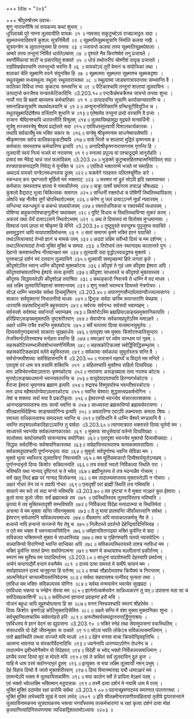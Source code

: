 +++
title = "२०३"

+++
श्रीपुरुषोत्तम उवाच-  
शृणु नारायणीश्रि त्वं वायकस्य कथां शुभाम् ।  
धुरिलाख्ये पुरे नाम्ना तूलवायीति वायकः ॥१ ॥
न्यवसत् सकुटुम्बोऽयं राजप्रजादृतः सदा ।  
सूक्ष्मतन्त्वादिवयने कुशलः सूत्रनिर्मितौ ॥२ ॥
सूक्ष्मातिसूक्ष्मसूत्राणि निर्माति कलया नखैः ।  
सूत्रयन्त्रेण च लूतातन्तुसमा हि तन्तवः ॥३ ॥
ज्जायन्ते कलया तस्य सूक्ष्मातिसूक्ष्मपेशलाः ।  
अम्बरे तस्य तन्तूनां निर्मितं धार्यतेऽम्बरम् ॥४ ॥
दृश्यते नैव किरणेष्वेवं तनु प्रजायते ।  
स्वर्णोर्मिकायां शाटीं च प्रसारयितुं शक्यते ॥५ ॥
धोत्रं तथोत्तरीयं चोष्णीशं तादृक् प्रजायते ।  
राज्ञीवेषार्हवस्त्राणि तत्तन्तुभ्यो भवन्ति वै ॥६ ॥
वायकोऽयं तुरीं वेमानं च संयोजिकां तथा ।  
शलाकां चेति सूक्ष्माणि वयने संयुनक्ति हि ॥७ ॥
सूक्ष्मतमाः सूक्ष्मतरा सूक्ष्माश्च सूक्ष्मसदृशाः ।  
स्थूलसूक्ष्मा मध्यस्थूलाः स्थूलाः स्थूलतरास्तथा ॥८ ॥
स्थूलतमा जाड्यगात्रास्तन्तवः सम्भवन्ति वै ।  
फालिका विविधा रम्याः कुकट्यः सम्भवन्ति च ॥९ ॥
पेटिकाश्चापि तन्तूनां शालायां तूलवायिनः ।  
उत्पद्यन्ते करजैश्च यन्त्रतर्कटिकादिभिः ॥3.203.१०॥
रन्टकैर्भ्रमचक्रैश्च जायन्ते तन्तवः शुभाः ।  
नार्यो नरा हि बहवो बह्व्यश्च कर्मचारिकाः ॥१ १ ॥
उत्पादयन्ति सूत्राणि कार्पासान्यपराणि च ।  
समनाडिकसूत्राणि यथार्थवलयानि च ॥१ २॥
अन्यूनानतिरिक्तानि ग्रन्थित्रूटीवियुञ्जि च ।  
स्थूलसूक्ष्मादिदोषैश्च वर्जितानि शुभानि च ॥१३॥
एतेषामेव तन्तूनां प्रायो वस्त्राणि वै प्रजाः ।  
राजानः श्रेष्ठिनश्चापि धारयन्तीति विश्रुतम् ॥१४॥
तूलवायिमहामुद्रा मुद्र्यते मानवर्धिनी ।  
सूत्रेषु तज्जवस्त्रेषु श्रैष्ठ्यं प्रद्योतते सदा ॥१५॥
एवंविधस्तूलवायी विशालकार्यकारकः ।  
तथापि सर्वकार्येषु मम भक्तिं चकार सः ॥१६॥
यन्त्रेषु श्रीकृष्णनाम साधनेष्वायसेष्वपि ।  
श्रीकृष्णनाम सर्वत्र फालिकाकुकटीष्वपि ॥१७॥
वासे भित्तौ च शालायां मुद्रितं कृष्णनाम ह ।  
कर्मचाराः समस्ताश्च कर्मचारिण्य इत्यपि ॥१८॥
अनादिश्रीकृष्णनारायणनाम गृणन्ति हि ।  
तूलवायी स्वयं नित्यं भजते मां नरायणम् ॥१ ९॥
स्नात्वा प्रपूज्य मां पश्चादुद्यमे चानुरोहति ।  
प्रसादं मम नैवेद्यं चान्नं जलं फलादिकम् ॥3.203.२०॥
भुङ्क्ते कुटुम्बसहितश्चात्मनिवेदिवत् सदा ।  
वस्त्रपात्रासनाद्यानि निवेद्य मे युनक्ति च ॥२१ ॥
एवंविधो भक्तराण्मे भजते मां समाहितः ।  
अथाऽयं वायको यन्त्रेऽनवधानतया द्रुतम् ॥२२॥
चक्रवेगे गतहस्तः पतितश्चूर्णितः करे ।  
स्कन्धात् करः पृथग्जातो मूर्छितो मम भक्तराट् ॥२३ ॥
सस्मार मां द्रुतं सोऽपि हृदि रक्षामयाचत ।  
कर्मचाराः समस्ताश्च ज्ञात्वा मे नामकीर्तनम् ॥२४॥
चक्रुः पार्श्वे समागत्य तत्राऽहं चौषधप्रदः ।  
कुशलो वैद्यराट् भूत्वा चिकित्सकः समागतः ॥२५॥
सन्धिनीं रक्तरोधां च पोषिणीं स्थितिस्थापिकाम् ।  
ओषधिं सह नीत्वैव तूर्णं चोपस्थितोऽभवम् ॥२६॥
करेण तु जलं दत्वाऽऽनने मूर्छां न्यवारयम् ।  
सन्धिन्या स्कन्धमूलं च कबन्धे सन्न्ययोजयम् ॥२७॥
रक्तरोधनिकया च रक्तस्थैर्यं व्यधापयम् ।  
पोषिण्या बाहुकरयोश्चाङ्गुलीनां यथायथम् ॥२८॥
पुष्टिं विधाय च स्थितिस्थापिन्या सुकरं करम् ।  
अकरवं तथा धैर्यं दत्वाऽऽसने स्थितोऽभवम् ॥२९ ॥
अथ ते दिव्यरूपं मां विलोक्य मुग्धमानसाः ।  
विश्वासं परमं प्राप्ता मां श्रीकृष्णं हि मेनिरे ॥3.203.३०॥
तुष्टुवुस्ते ववन्दुश्च पुपूजुश्च ययाचिरे ।  
क्षमामुद्धरणं चापि मायापाशविमोचनम् ॥३ १ ॥
सतां समागमं कृष्णे भक्तिं ज्ञानं ययाचिरे ।  
तथाऽस्त्वित्यवदं तेभ्यो ज्ञानं च मामकं परम् ॥३२॥
अददां लक्ष्मि सर्वेभ्यो दिव्यं च मम दर्शनम् ।  
तथाऽस्त्वित्यददां तेभ्यो भुक्तिं मुक्तिं च सम्पदः ॥३३ ॥
तिरोभावं ततः स्थानादथ कालान्तरे पुनः ।  
देहान्ते क्रमशस्ताँश्च नीतवानक्षरं मम ॥३४॥
तूलवायी यदा वृद्धोऽभवन्नद्धश्च मुक्तये ।  
पुनश्चाऽहं दर्शनं स्वं दत्तवान् तूलवायिने ॥३५॥
तूलवायी समपृच्छन्मां हिते जगतां कृते ।  
कीदृशोऽस्ति भवान् धाम्नि कीदृश्यो मुक्तकोटयः ॥३६॥
कीदृशं ते गृहं धाम कीदृशा ईश्वरा अपि ।  
कीदृश्यश्चावतारिण्य ईश्वर्यः सत्य इत्यपि ॥३७॥
कीदृशाः साधवस्ते च कीदृश्यो मुक्तयस्तव ।  
कीदृश्यः सिद्धयस्तेऽपि कीदृशोऽहं तवाश्रितः ॥३८॥
कथङ्कारो निवत्स्ये ते धाम्नि मे वद माधव ।  
अहं लक्ष्मि तूलवायिजिज्ञासां समशान्तयम् ॥३९॥
शृणु भक्तो भवाम्यत्र दिव्यस्ते नेत्रगोचरः ।  
सोऽहं धाम्नि भवाम्येव सर्वथा दिव्यमूर्तिमान् ॥3.203.४०॥
अपारगुणसौन्दर्यलावण्यौज्ज्वल्यसागरः ।  
साकारः सर्वमुक्तानां निभालनीयो माधवः ॥४१॥
द्विभुजः सर्वदा चास्मि रूपान्तराणि चेच्छया ।  
धारयामि सहस्रादिभुजानि बहुरूपवान् ॥४२॥
सर्वरसः सर्वगन्धः सर्वरूपो भवाम्यहम् ।  
सर्वस्पर्शः सर्वशब्दः सर्वानन्दो भवाम्यहम् ॥४३॥
किशोरोऽस्मि ब्रह्मप्रियाऽसङ्ख्यमुक्तानिकापतिः ।  
हरिप्रियाऽसङ्ख्यमुक्तपतिः पुष्टशरीरवान् ॥४४॥
सेवायोग्यः सर्वकामप्रपूरोऽस्मि ममाऽक्षरे ।  
अक्षरे धाम्नि तत्रैव वसन्ति मुक्तकोटयः ॥४५॥
सर्वे मत्परमा दिव्या मत्समानसुमूर्तयः ।  
दिव्यसर्वगुणाढ्यास्ते साकाराः सुखवार्धयः ॥४६॥
एतादृशा मम मुक्ताः किशोराश्चातिसुन्दराः ।  
तेजस्विनोऽतिरम्याश्च मनोहरा वसन्ति हि ॥४७॥
ममाऽक्षरं परं व्योम परन्धाम परं गृहम् ।  
सहस्रकोटिस्तम्भालीसंशोभत्स्वर्णनिर्मितम् ॥४८॥
सहस्रकोटिकलशं सर्वर्द्धिसिद्धिसम्भृतम् ।  
सहस्रकोटिकक्षाढ्यं वर्तते बहुविस्तरम् ॥४९॥
सर्वकामाः सर्वकल्पा सुमूर्तास्तत्र सन्ति वै ।  
सर्वभोगमयीशय्याः सर्वसिंहासनानि वै ॥3.203.५०॥
गजासनं महार्घ्यं च विद्यते मम मन्दिरे ।  
एतादृशं परं धाम यत्र वसामि शक्तिभिः ॥५१ ॥
सहितश्चापि मुक्तैश्च सहितो दिव्यविग्रहः ।  
मत्तः प्राविर्भवन्त्येवाऽवताराः कृष्णकोटयः ॥५२॥
नारायणा असङ्ख्याता रामा नराश्च कोटयः ।  
मुनयोऽसङ्ख्यधामानो भवन्त्यवतरन्ति च ॥५३॥
वासुदेवादयश्चापि हिरण्यगर्भकोटयः ।  
वैराजा ईश्वरा भूमानश्च ब्रह्माण इत्यपि ॥५४॥
रुद्राश्च विष्णुवर्याश्च भवन्तीश्वरकोटयः ।  
मत्तः प्राप्य महैश्वर्याण्येवाऽवतारकोटयः ॥५५॥
भवन्ति चेश्वराः शुद्धसत्त्वप्रकर्षभोगिनः ।  
तेषां च शक्तयः सर्वा मया वै प्रकटीकृताः ॥५६॥
ईश्वराण्यो भवन्त्येव संसारसारशक्तयः ।  
आनन्दखनयस्ताश्च ततः सत्यो भवन्ति च ॥५७॥
साध्व्यस्ता ब्रह्मरूपिण्यो ब्रह्मचर्यपरायणाः ।  
शीलव्रतार्थिदेहिन्यः साङ्ख्ययोगिन्य इत्यपि ॥५८॥
अवतारिण्य एवाऽपि लक्ष्म्यस्ताः कमलाः श्रियः ।  
रमास्ता राधिकास्ताश्च सम्पदस्ता भवन्ति च ॥५९॥
एवंविधानि मे धाम्नि चैश्वरे मण्डलानि वै ।  
भवन्ति तादृशाल्लोकादिहाऽऽयान्ति तु पार्षदाः ॥3.203.६०॥
त्यागमात्रपरा भक्तास्ते दिव्या मूर्तयो मम ।  
साधवस्ते भवन्त्येव सर्वकल्याणकारकाः ॥६१ ॥
मुक्तयः साधुसेवायां वर्तन्ते दिव्यविग्रहाः ।  
सालोक्याः सार्ष्टयश्चापि सारूप्याश्च सयोगिकाः ॥६२॥
एतादृशा भवन्त्येव मुक्तयो दिव्यसौख्यदाः ।  
सिद्धयः सर्वदर्शिन्यः सर्वश्रावणिकास्तथा ॥६३॥
सर्वप्राप्तिस्वरूपाश्च सत्यकामावसायिताः ।  
सर्वकामदुघाश्चापि पूर्णानन्दभृताः सदा ॥६४॥
सुमूर्ताः सर्वपूर्णाश्च भवन्ति सेविका मम ।  
मुक्तो भूत्वा भवाँस्तत्र तूलवायिन्! निवत्स्यति ॥६५॥
मम मूर्तिसमाकारो दिव्यैश्वर्ययुतोऽन्वहम् ।  
पूर्णानन्दभृतो दिव्यः किशोरः सन्निवत्स्यति ॥६६॥
तत्र वसतो भवतो निर्विकल्पा स्थितिः परा ।  
भविष्यति यथा नान्यद् दृष्टिगतं च ते भवेत् ॥६७॥
ब्रह्मीभूतस्य ते तत्र मदन्यन्नैव गोचरम् ।  
सर्वं खलु त्विदं ब्रह्म परं नान्यद् विलोकनम् ॥६८॥
मम तादात्म्यमाप्तस्य मुक्तास्तेऽपि न गोचराः ।  
अक्षरं गोचरं तेन त्वं न तवापि गोचरः ॥६९॥
एतादृशीं परां ब्राह्मीं स्थितिं तत्र गमिष्यसि ।  
साकारे मम रूपे त्वं सदा मग्नो भविष्यसि ॥3.203.७०॥
तव दृष्ट्यां न वै मुक्ता नाऽक्षरं कुत ईश्वराः ।  
कुतो माया कुतो जीवाः सर्वं ब्रह्मात्मकं तव ॥७१ ॥
एवंस्थितिस्तव तूलवायिंस्तत्र भविष्यति ।  
कृपया मे तव मुक्तिस्तादृशी सम्भविष्यति ॥७२॥
निर्विकल्पा विदेहा मत्तादात्म्या स स्थितिर्मता ।  
अत्रत्या ये मम मुक्ताः सन्ति जीवनमुक्तयः ॥७३॥
ते तु मायां प्रपश्यन्ति जीवाँस्तत्त्वानि सर्वथा ।  
ईश्वरान् सर्वधामानि सविकल्पसमाधयः ॥७४॥
वीक्षमाणा अपि मायाकालकर्मसु नैव ते ।  
बध्यन्ते नापि हन्यन्ते सज्जन्ते नैव तेषु च ॥७५॥
निर्लेपास्ते प्रवर्तन्ते देहेन्द्रियादिभिस्त्विह ।  
त एते मम भक्ता वै भवन्त्यात्मनिवेदिनः ॥७६॥
धर्मज्ञानविरागाढ्यां भक्तिं कुर्वन्ति मे सदा ।  
सविकल्पा भक्तिमन्तो मुक्ता मे साधवस्त्विह ॥७७॥
तथा च गृहिणश्चापि यतयो न्यासवेदिनः ।  
सन्न्यासिन्यो विरागिण्यो भवन्ति साध्विका अपि ॥७८॥
सविकल्पस्थितयस्ते ताश्च नवविधां मम ।  
भक्तिं कुर्वन्ति सततं प्रेम्णा सर्वार्पणात्मना ॥७९॥
श्रवणं मे कथायाश्च मल्लीलानां प्रकीर्तनम् ।  
स्मरणं मम मूर्तेश्च मम पादादिमर्दनम् ॥3.203.८०॥
साधूनां पादयोश्चापि देहस्यापि प्रमर्दनम् ।  
अर्चनं चन्दनाद्यैर्मे वन्दनं वचनैर्मम ॥८१ ॥
दास्यं दत्वा समस्तं मे समीपे चासनं मम ।  
सर्वाज्ञापालनं दास्यं चानुवृत्त्या हि वर्तनम् ॥८२॥
सख्यं सौहार्दभावश्च क्रियैक्यं च निरन्तरम् ।  
आत्मनिवेदनं चाप्यात्मीयसर्वनिवेदनम् ॥८३॥
सर्वथा सहवासश्च पत्नीवद् भृत्यता तथा ।  
एवंविधा मम भक्तिः सविकल्पस्य योगिनः ॥८४॥
सर्वथा मन्मयत्वेन भवत्येव सुखप्रदा ।  
एवंविधया भक्त्या च स्नेहेन सेवया मम ॥८५॥
ज्ञानेनोत्कर्षभावेन सान्निध्यकरणं तु यत्॥
उपासना मता सा च सर्वदिव्यप्रकाशिनी ॥८६॥
सर्वविधानां ज्ञानानां प्रवाहाणां हरौ मयि ।  
योजनं बहुधा चापि मुहुश्चोपासना हि सा ॥८७॥
मननं निश्चयश्चापि स्मरणं श्रीहरेर्मम ।  
दिव्यः किशोरः कृष्णोऽहं कोटिमुक्तादिसेवितः ॥८८॥
अक्षरे सन्ति मे वंशा मुक्ता मुक्तानिकाः शुभाः ।  
सर्वभूषान्वितश्चास्मि सर्वमनोहरो हरिः ॥८९॥
अनन्तैश्वर्यसम्पद्वाननन्तर्द्धिगुणाश्रयः ।  
एवंविधस्य मे ज्ञानं वेदनं सा ह्युपासना ॥3.203.९० ॥
भक्तिं स्नेहं तथा सेवामुपासनां वचःस्थितिम् ।  
संसाधयति यो देही जीवन्मुक्तः स उच्यते ॥९ १॥
सोऽयं भवति लोकेऽत्र सविकल्पसमाधिमान् ।  
ततो ब्रह्मस्थितिं लब्ध्वा सज्जते मयि माधवे ॥९२॥
देहेन मनसा वाचा क्रिययेन्द्रियवृत्तिभिः ।  
आत्मना भावनया च संस्कारैर्वेदनादिभिः ॥९३॥
ध्यानेनापि धारणयाऽर्पणेन रोधनेन च ।  
तादात्म्येन द्रवीभावेनैक्येन यो विदेहवत् ॥९४॥
विदेही स भवेद् भक्तो निर्विकल्पसमाधिमान् ।  
प्राप्यैवं परमां दिव्यां मुदं स मोदते मयि ॥९५॥
एवं ते कथितं सर्वं तूलवायिन् द्रुतं कुरु ।  
याहि मे धाम परमं सर्वानन्दभृतं द्रुतम् ॥९६॥
इत्युक्तः स मया लक्ष्मि तूलवायी नमन् प्रभुम् ।  
देहं विहाय दिव्यो वै जातो मुक्तशरीरवान् ॥९७॥
दिव्यं विमानमारुह्य ययौ धामाऽक्षरं मम ।  
एवमन्येऽपि भक्ता मे तूलवायिसकर्मिणः ॥९८॥
मया कालेन सर्वे ते प्रापिता मेऽक्षरं पदम् ।  
एवं भक्तो भवेल्लक्ष्मि भक्तिमान् मदुपासकः ॥९९॥
तस्मै दत्वा दर्शनं मे नयामि धाम मे परम् ।  
भुक्तिं मुक्तिं ददाम्येव रक्षां करोमि सर्वथा ॥3.203.१ ००॥
पठनाच्छ्रवणादस्य स्मरणात् पालनात्तथा ।  
भुक्तिं मुक्तिं लभेच्चापि सुखं मे परमं लभेत् ॥१०१ ॥
इति श्रीलक्ष्मीनारायणीयसंहितायां तृतीये द्वापरसन्ताने तूलवायिनामकस्य सूत्रवायकस्य भक्त्या भगवाँस्तस्य तत्कर्मचाराणां च रक्षां कृत्वा दर्शनं दत्वा मोक्षं कृतवानित्यादिनिरूपणनामा त्र्यधिकद्विशततमोऽध्यायः ॥२०३ ॥
    
